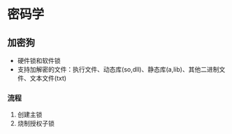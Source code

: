 # 密码学

## 加密狗
* 硬件锁和软件锁
* 支持加解密的文件：执行文件、动态库(so,dll)、静态库(a,lib)、其他二进制文件、文本文件(txt)

### 流程
1. 创建主锁
1. 烧制授权子锁

